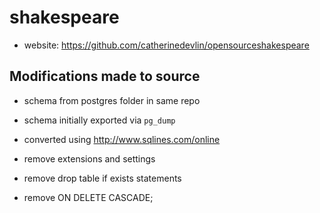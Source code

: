 # shakespeare

- website:  https://github.com/catherinedevlin/opensourceshakespeare

## Modifications made to source

- schema from postgres folder in same repo
- schema initially exported via `pg_dump`
- converted using http://www.sqlines.com/online

- remove extensions and settings
- remove drop table if exists statements
- remove ON DELETE CASCADE;